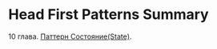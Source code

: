 Head First Patterns Summary
=============

10 глава. [Паттерн Состояние(State)](https://github.com/SergioMyJava/Head-First/tree/master/src/main/java/chapter10/gumballmachine).